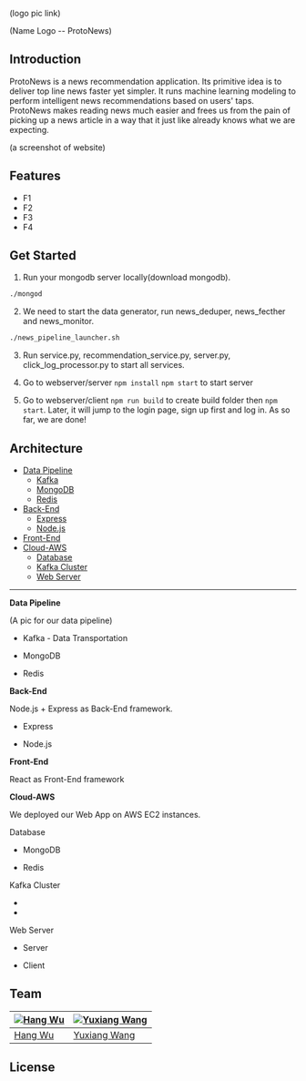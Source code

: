 (logo pic link)

(Name Logo -- ProtoNews)

## Introduction

ProtoNews is a news recommendation application. Its primitive idea is to deliver top line news faster yet simpler. It runs machine learning modeling to perform intelligent news recommendations based on users' taps. ProtoNews makes reading news much easier and frees us from the pain of picking up a news article in a way that it just like already knows what we are expecting.  

(a screenshot of website)

## Features

- F1
- F2
- F3
- F4

## Get Started

1. Run your mongodb server locally(download mongodb).
```sh
./mongod
```
2. We need to start the data generator, run news_deduper, news_fecther and news_monitor. 
```sh
./news_pipeline_launcher.sh
```

3. Run service.py, recommendation_service.py, server.py, click_log_processor.py to start all services.

4. Go to webserver/server 
`npm install`
`npm start` 
to start server 
5. Go to webserver/client 
 `npm run build` to create build folder 
then `npm start`. Later, it will jump to the login page, sign up first and log in. As so far, we are done!

## Architecture

- [Data Pipeline](#data-pipeline)
  - [Kafka](#kafka)
  - [MongoDB](#mongodb)
  - [Redis](#redis)
- [Back-End](#back-end)
  - [Express](#express)
  - [Node.js](#nodejs)
- [Front-End](#front-end)
- [Cloud-AWS](#cloud-aws)
  - [Database](#database)
  - [Kafka Cluster](#kafka-cluster)
  - [Web Server](#web-server)

---------

**<a name="data-pipeline"></a>Data Pipeline**

(A pic for our data pipeline)

  - <a name="kafka"></a>Kafka - Data Transportation

  - <a name="mongodb"></a>MongoDB

  - <a name="redis"></a>Redis

**<a name="back-end"></a>Back-End**

Node.js + Express as Back-End framework.

  - <a name="express"></a>Express

  - <a name="nodejs"></a>Node.js

**<a name="front-end"></a>Front-End**

React as Front-End framework

**<a name="cloud-aws"></a>Cloud-AWS**

We deployed our Web App on AWS EC2 instances.

 <a name="database"></a>Database

  * MongoDB

  * Redis

 <a name="kafka-cluster"></a>Kafka Cluster

  *

  *

 <a name="web-server"></a>Web Server
	
  * Server

  * Client

## Team

[![Hang Wu](https://avatars2.githubusercontent.com/u/23732977?v=3&s=400)<!-- .element height="30%" width="30%" -->](https://github.com/Dukecat0613) | [![Yuxiang Wang](https://avatars3.githubusercontent.com/u/18521999?v=3&u=efb9e4252e5dd007610874e1e67a4026efbd9644&s=400)<!-- .element height="30%" width="30%" -->](https://github.com/kuroega)
---|---
[Hang Wu](https://github.com/Dukecat0613) |[Yuxiang Wang](https://github.com/kuroega)

## License
